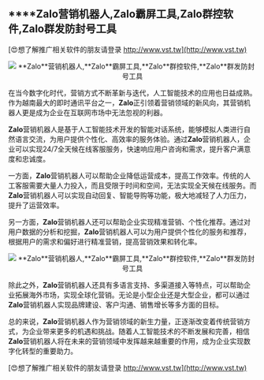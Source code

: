 ## ****Zalo**营销机器人,**Zalo**霸屏工具,**Zalo**群控软件,**Zalo**群发防封号工具**

[😍想了解推广相关软件的朋友请登录 http://www.vst.tw](http://www.vst.tw)

 <center><img src="https://vst.tw/MP4/tuiguang/png/6.png" alt="**Zalo**营销机器人,**Zalo**霸屏工具,**Zalo**群控软件,**Zalo**群发防封号工具"></center>

在当今数字化时代，营销方式不断革新与迭代，人工智能技术的应用也日益成熟。作为越南最大的即时通讯平台之一，**Zalo**正引领着营销领域的新风向，其营销机器人更是成为企业在互联网市场中无法忽视的利器。

**Zalo**营销机器人是基于人工智能技术开发的智能对话系统，能够模拟人类进行自然语言交流，为用户提供个性化、高效率的服务体验。通过**Zalo**营销机器人，企业可以实现24/7全天候在线客服服务，快速响应用户咨询和需求，提升客户满意度和忠诚度。

一方面，**Zalo**营销机器人可以帮助企业降低运营成本，提高工作效率。传统的人工客服需要大量人力投入，而且受限于时间和空间，无法实现全天候在线服务。而**Zalo**营销机器人可以实现自动回复、智能导购等功能，极大地减轻了人力压力，提升了运营效率。

另一方面，**Zalo**营销机器人还可以帮助企业实现精准营销、个性化推荐。通过对用户数据的分析和挖掘，**Zalo**营销机器人可以为用户提供个性化的服务和推荐，根据用户的需求和偏好进行精准营销，提高营销效果和转化率。

 <center><img src="https://vst.tw/MP4/tuiguang/png/8.png" alt="**Zalo**营销机器人,**Zalo**霸屏工具,**Zalo**群控软件,**Zalo**群发防封号工具"></center>

除此之外，**Zalo**营销机器人还具有多语言支持、多渠道接入等特点，可以帮助企业拓展海外市场，实现全球化营销。无论是小型企业还是大型企业，都可以通过**Zalo**营销机器人实现品牌建设、客户沟通、销售增长等多方面的目标。

总的来说，**Zalo**营销机器人作为营销领域的新生力量，正逐渐改变着传统营销方式，为企业带来更多的机遇和挑战。随着人工智能技术的不断发展和完善，相信**Zalo**营销机器人将在未来的营销领域中发挥越来越重要的作用，成为企业实现数字化转型的重要助力。

[😍想了解推广相关软件的朋友请登录 http://www.vst.tw](http://www.vst.tw)




